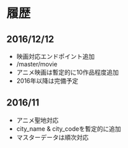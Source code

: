 # 履歴

## 2016/12/12

- 映画対応エンドポイント追加
- /master/movie
- アニメ映画は暫定的に10作品程度追加
- 2016年以降は完備予定

## 2016/11

- アニメ聖地対応
- city_name & city_codeを暫定的に追加
- マスターデータは順次対応
